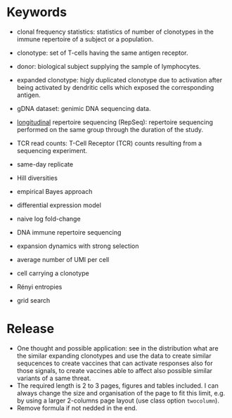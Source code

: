 # Keywords
- clonal frequency statistics: statistics of number of clonotypes in the immune repertoire of a subject or a population.
- clonotype: set of T-cells having the same antigen receptor.
- donor: biological subject supplying the sample of lymphocytes.
- expanded clonotype: higly duplicated clonotype due to activation after being activated by dendritic cells which exposed the corresponding antigen.
- gDNA dataset: genimic DNA sequencing data.
- [longitudinal](https://www.scribbr.com/methodology/longitudinal-study/) repertoire sequencing (RepSeq): repertoire sequencing performed on the same group through the duration of the study.
- TCR read counts: T-Cell Receptor (TCR) counts resulting from a sequencing experiment.

- same-day replicate
- Hill diversities
- empirical Bayes approach
- differential expression model
- naive log fold-change
- DNA immune repertoire sequencing
- expansion dynamics with strong selection
- average number of UMI per cell
- cell carrying a clonotype
- Rényi entropies
- grid search

# Release
- One thought and possible application: see in the distribution what are the similar expanding clonotypes and use the data to create similar sequcences to create vaccines that can activate responses also for those signals, to create vaccines able to affect also possible similar variants of a same threat.
- The required length is 2 to 3 pages, figures and tables included. I can always change the size and organisation of the page to fit this limit, e.g. by using a larger 2-columns page layout (use class option `twocolumn`).
- Remove formula if not nedded in the end.
